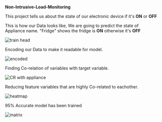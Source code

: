 **Non-Intrusive-Load-Monitoring** 

This project tells us about the state of our electronic device if it's **ON** or **OFF**



This is how our Data looks like, We are going to predict the state of Appliance name. "Fridge" shows the fridge is **ON** otherwise it's **OFF**

![train head](https://user-images.githubusercontent.com/79520075/147036576-b89f5edc-da22-4798-ba94-017ad8e6ff4c.PNG)




Encoding our Data to make it readable for model.

![encoded](https://user-images.githubusercontent.com/79520075/147036700-ef84c4e9-4ad7-4f72-8aef-479a5a578d5c.PNG)




Finding Co-relation of variables with target variable.

![CR with appliance](https://user-images.githubusercontent.com/79520075/147036713-6240ffe1-8473-4f55-b8c4-e5c42cecc504.PNG)




Reducing feature variables that are highly Co-related to eachother.

![heatmap](https://user-images.githubusercontent.com/79520075/147036728-040fe10d-73aa-4597-9201-ea734d51c047.png)




95% Accurate model has been trained

![matrix](https://user-images.githubusercontent.com/79520075/147036738-821fb7bb-61f4-43fc-a1b6-c6dd762cb8df.png)

